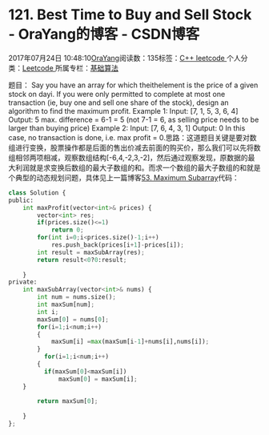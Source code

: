 
# 121. Best Time to Buy and Sell Stock - OraYang的博客 - CSDN博客

2017年07月24日 10:48:10[OraYang](https://me.csdn.net/u010665216)阅读数：135标签：[C++																](https://so.csdn.net/so/search/s.do?q=C++&t=blog)[leetcode																](https://so.csdn.net/so/search/s.do?q=leetcode&t=blog)[
							](https://so.csdn.net/so/search/s.do?q=C++&t=blog)个人分类：[Leetcode																](https://blog.csdn.net/u010665216/article/category/7026962)
所属专栏：[基础算法](https://blog.csdn.net/column/details/16604.html)



题目：
Say you have an array for which theithelement is the price of a given stock on dayi.
If you were only permitted to complete at most one transaction (ie, buy one and sell one share of the stock), design an algorithm to find the maximum profit.
Example 1:
Input: [7, 1, 5, 3, 6, 4]
Output: 5
max. difference = 6-1 = 5 (not 7-1 = 6, as selling price needs to be larger than buying price)
Example 2:
Input: [7, 6, 4, 3, 1]
Output: 0
In this case, no transaction is done, i.e. max profit = 0.思路：这道题目关键是要对数组进行变换，股票操作都是后面的售出价减去前面的购买价，那么我们可以先将数组相邻两项相减，观察数组结构[-6,4,-2,3,-2]，然后通过观察发现，原数据的最大利润就是求变换后数组的最大子数组的和。而求一个数组的最大子数组的和就是个典型的动态规划问题，具体见上一篇博客[53.
 Maximum Subarray](http://blog.csdn.net/u010665216/article/details/75999633)代码：

```python
class Solution {
public:
    int maxProfit(vector<int>& prices) {
        vector<int> res;
        if(prices.size()<=1)
            return 0;
        for(int i=0;i<prices.size()-1;i++)
            res.push_back(prices[i+1]-prices[i]);
        int result = maxSubArray(res);
        return result<0?0:result;
        
    }
private:
    int maxSubArray(vector<int>& nums) {
        int num = nums.size();
        int maxSum[num]; 
        int i;
        maxSum[0] = nums[0];
        for(i=1;i<num;i++)
        {
            maxSum[i] =max(maxSum[i-1]+nums[i],nums[i]);
        }
          for(i=1;i<num;i++)
        {
          if(maxSum[0]<maxSum[i])
              maxSum[0] = maxSum[i];
    }
        
        return maxSum[0];    
        
    }
};
```




